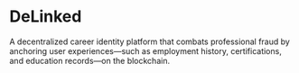 # DeLinked
A decentralized career identity platform that combats professional fraud by anchoring user experiences—such as employment history, certifications, and education records—on the blockchain.

